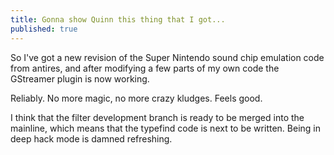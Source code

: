 ```yaml
---
title: Gonna show Quinn this thing that I got...
published: true
---
```


So I've got a new revision of the Super Nintendo sound chip emulation
code from antires, and after modifying a few parts of my own code the
GStreamer plugin is now working.

Reliably. No more magic, no more crazy kludges. Feels good.

I think that the filter development branch is ready to be merged into
the mainline, which means that the typefind code is next to be written.
Being in deep hack mode is damned refreshing.
